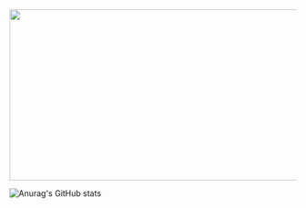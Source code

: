 <a href="https://github.com/devxb/gitanimals">
<img
  src="https://render.gitanimals.org/farms/sem201"
  width="600"
  height="300"
/>
</a>

![Anurag's GitHub stats](https://github-readme-stats.vercel.app/api?username=sem201&show_icons=true&theme=dracula)

<!--
**sem201/sem201** is a ✨ _special_ ✨ repository because its `README.md` (this file) appears on your GitHub profile.

Here are some ideas to get you started:

- 🔭 I’m currently working on ...
- 🌱 I’m currently learning ...
- 👯 I’m looking to collaborate on ...
- 🤔 I’m looking for help with ...
- 💬 Ask me about ...
- 📫 How to reach me: ...
- 😄 Pronouns: ...
- ⚡ Fun fact: ...
-->
